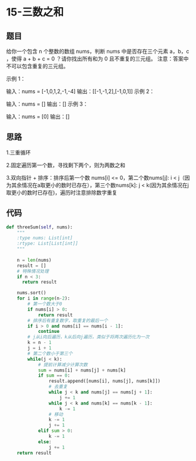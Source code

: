 # 15-三数之和

## 题目

给你一个包含 n 个整数的数组 nums，判断 nums 中是否存在三个元素 a，b，c ，使得 a + b + c = 0 ？请你找出所有和为 0 且不重复的三元组。
注意：答案中不可以包含重复的三元组。

示例 1：

输入：nums = [-1,0,1,2,-1,-4]
输出：[[-1,-1,2],[-1,0,1]]
示例 2：

输入：nums = []
输出：[]
示例 3：

输入：nums = [0]
输出：[]

## 思路

1.三重循环

2.固定遍历第一个数，寻找剩下两个，则为两数之和

3.双向指针 + 排序：排序后第一个数 nums[i] <= 0，第二个数nums[j]: i < j（因为其余情况在a取更小的数时已存在），第三个数nums[k]: j < k(因为其余情况在j取更小的数时已存在)，遍历时注意排除数字重复

## 代码

~~~python
def threeSum(self, nums):
    """
    :type nums: List[int]
    :rtype: List[List[int]]
    """
    
    n = len(nums)
    result = []
    # 特殊情况处理
    if n < 3:
      return result

    nums.sort()
    for i in range(n-2):
        # 第一个数大于0
        if nums[i] > 0:
            return result
        # 排序后有重复数字，取重复的最后一个
        if i > 0 and nums[i] == nums[i - 1]:
            continue
        # j从i向后遍历，k从后向j遍历，类似于将两次遍历化为一次
        k = n - 1
        j = i + 1
        # 第二个数小于第三个
        while(j < k):
            # 提前计算减少计算次数
            sum = nums[i] + nums[j] + nums[k]
            if sum == 0:
                result.append([nums[i], nums[j], nums[k]])
                # 去重复
                while j < k and nums[j] == nums[j + 1]:
                    j += 1   
                while j < k and nums[k] == nums[k - 1]:
                    k -= 1
                # 移动
                k -= 1
                j += 1
            elif sum > 0:
                k -= 1
            else:
                j += 1        
    return result
~~~
